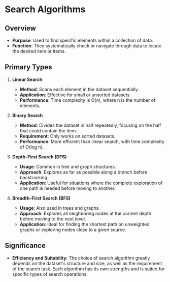 # Search Algorithms

## Overview
- **Purpose**: Used to find specific elements within a collection of data.
- **Function**: They systematically check or navigate through data to locate the desired item or items.

## Primary Types

1. **Linear Search**
   - **Method**: Scans each element in the dataset sequentially.
   - **Application**: Effective for small or unsorted datasets.
   - **Performance**: Time complexity is O(n), where n is the number of elements.

2. **Binary Search**
   - **Method**: Divides the dataset in half repeatedly, focusing on the half that could contain the item.
   - **Requirement**: Only works on sorted datasets.
   - **Performance**: More efficient than linear search, with time complexity of O(log n).

3. **Depth-First Search (DFS)**
   - **Usage**: Common in tree and graph structures.
   - **Approach**: Explores as far as possible along a branch before backtracking.
   - **Application**: Useful for situations where the complete exploration of one path is needed before moving to another.

4. **Breadth-First Search (BFS)**
   - **Usage**: Also used in trees and graphs.
   - **Approach**: Explores all neighboring nodes at the current depth before moving to the next level.
   - **Application**: Ideal for finding the shortest path on unweighted graphs or exploring nodes close to a given source.

## Significance
- **Efficiency and Suitability**: The choice of search algorithm greatly depends on the dataset's structure and size, as well as the requirement of the search task. Each algorithm has its own strengths and is suited for specific types of search operations.
